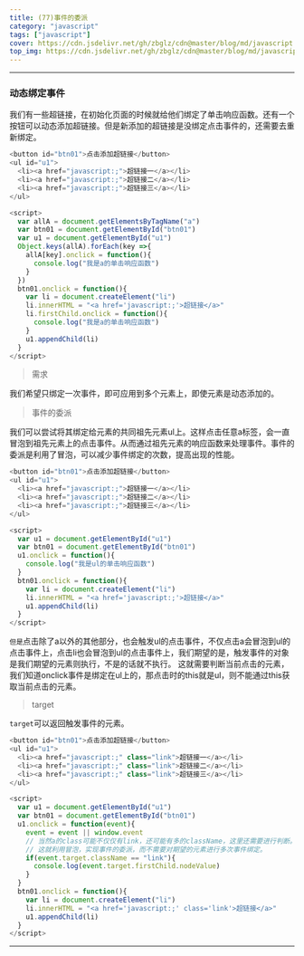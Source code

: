 ```yaml
---
title: (77)事件的委派
category: "javascript"
tags: ["javascript"]
cover: https://cdn.jsdelivr.net/gh/zbglz/cdn@master/blog/md/javascript.svg
top_img: https://cdn.jsdelivr.net/gh/zbglz/cdn@master/blog/md/javascript.svg
---
```


***

### 动态绑定事件

我们有一些超链接，在初始化页面的时候就给他们绑定了单击响应函数。还有一个按钮可以动态添加超链接。但是新添加的超链接是没绑定点击事件的，还需要去重新绑定。


```js html
<button id="btn01">点击添加超链接</button>
<ul id="u1">
  <li><a href="javascript:;">超链接一</a></li>
  <li><a href="javascript:;">超链接二</a></li>
  <li><a href="javascript:;">超链接三</a></li>
</ul>

<script>
  var allA = document.getElementsByTagName("a")
  var btn01 = document.getElementById("btn01")
  var u1 = document.getElementById("u1")
  Object.keys(allA).forEach(key =>{
    allA[key].onclick = function(){
      console.log("我是a的单击响应函数")
    }
  })
  btn01.onclick = function(){
    var li = document.createElement("li")
    li.innerHTML = "<a href='javascript:;'>超链接</a>"
    li.firstChild.onclick = function(){
      console.log("我是a的单击响应函数")
    }
    u1.appendChild(li)
  }
</script>
```


> 需求

我们希望只绑定一次事件，即可应用到多个元素上，即使元素是动态添加的。

> 事件的委派

我们可以尝试将其绑定给元素的共同祖先元素ul上。这样点击任意a标签，会一直冒泡到祖先元素上的点击事件。从而通过祖先元素的响应函数来处理事件。事件的委派是利用了冒泡，可以减少事件绑定的次数，提高出现的性能。


```js html
<button id="btn01">点击添加超链接</button>
<ul id="u1">
  <li><a href="javascript:;">超链接一</a></li>
  <li><a href="javascript:;">超链接二</a></li>
  <li><a href="javascript:;">超链接三</a></li>
</ul>

<script>
  var u1 = document.getElementById("u1")
  var btn01 = document.getElementById("btn01")
  u1.onclick = function(){
    console.log("我是ul的单击响应函数")
  }
  btn01.onclick = function(){
    var li = document.createElement("li")
    li.innerHTML = "<a href='javascript:;'>超链接</a>"
    u1.appendChild(li)
  }
</script>
```


`但是`点击除了a以外的其他部分，也会触发ul的点击事件，不仅点击a会冒泡到ul的点击事件上，点击li也会冒泡到ul的点击事件上，我们期望的是，触发事件的对象是我们期望的元素则执行，不是的话就不执行。
这就需要判断当前点击的元素，我们知道onclick事件是绑定在ul上的，那点击时的this就是ul，则不能通过this获取当前点击的元素。


> target


`target`可以返回触发事件的元素。


```js html
<button id="btn01">点击添加超链接</button>
<ul id="u1">
  <li><a href="javascript:;" class="link">超链接一</a></li>
  <li><a href="javascript:;" class="link">超链接二</a></li>
  <li><a href="javascript:;" class="link">超链接三</a></li>
</ul>

<script>
  var u1 = document.getElementById("u1")
  var btn01 = document.getElementById("btn01")
  u1.onclick = function(event){
    event = event || window.event
    // 当然a的class可能不仅仅有link，还可能有多的className，这里还需要进行判断。
    // 这就利用冒泡，实现事件的委派，而不需要对期望的元素进行多次事件绑定。
    if(event.target.className == "link"){
      console.log(event.target.firstChild.nodeValue)
    }
  }
  btn01.onclick = function(){
    var li = document.createElement("li")
    li.innerHTML = "<a href='javascript:;' class='link'>超链接</a>"
    u1.appendChild(li)
  }
</script>
```


***